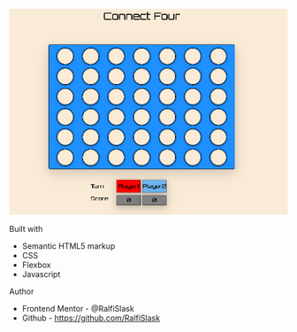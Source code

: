 
![Hangman](./Connectfour.png)


Built with

- Semantic HTML5 markup
- CSS
- Flexbox
- Javascript

Author

- Frontend Mentor - @RalfiSlask
- Github - https://github.com/RalfiSlask
